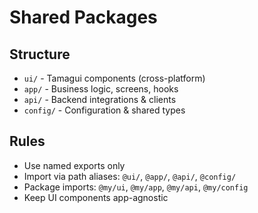 # Shared Packages

## Structure
- `ui/` - Tamagui components (cross-platform)
- `app/` - Business logic, screens, hooks
- `api/` - Backend integrations & clients
- `config/` - Configuration & shared types

## Rules
- Use named exports only
- Import via path aliases: `@ui/`, `@app/`, `@api/`, `@config/`
- Package imports: `@my/ui`, `@my/app`, `@my/api`, `@my/config`
- Keep UI components app-agnostic
